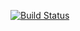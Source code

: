 [![Build Status](https://travis-ci.org/txstate-etc/integration-map.svg?branch=master)](https://travis-ci.org/txstate-etc/integration-map)
